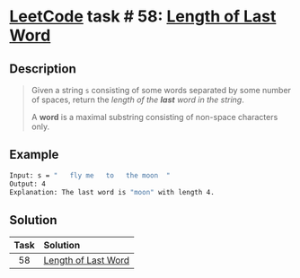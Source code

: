 # [LeetCode][leetcode] task # 58: [Length of Last Word][task]

Description
-----------

> Given a string `s` consisting of some words
> separated by some number of spaces,
> return the _length of the **last** word in the string_.
>
> A **word** is a maximal substring consisting of non-space characters only.

Example
-------

```sh
Input: s = "   fly me   to   the moon  "
Output: 4
Explanation: The last word is "moon" with length 4.
```

Solution
--------

| Task | Solution                        |
|:----:|:--------------------------------|
|  58  | [Length of Last Word][solution] |


[leetcode]: <http://leetcode.com/>
[task]: <https://leetcode.com/problems/length-of-last-word/>
[solution]: <https://github.com/wellaxis/praxis-leetcode/blob/main/src/main/java/com/witalis/praxis/leetcode/task/h1/p58/option/Practice.java>
